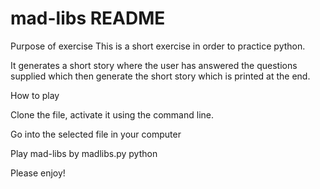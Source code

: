 # mad-libs README

Purpose of exercise 
This is a short exercise in order to practice python. 

It generates a short story where the user has answered the questions supplied which then generate the short story which is printed at the end.

How to play

Clone the file, activate it using the command line. 

Go into the selected file in your computer

Play mad-libs by madlibs.py python

Please enjoy!
